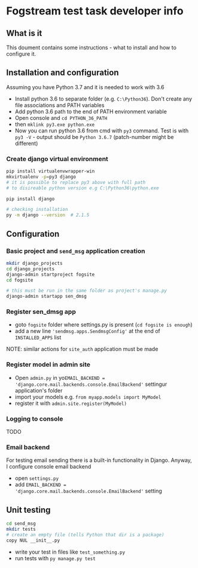 # Fogstream test task developer info

## What is it

This doument contains some instructions - what to install and how to configure it.

## Installation and configuration

Assuming you have Python 3.7 and it is needed to work with 3.6

- Install python 3.6 to separate folder (e.g. `C:\Python36`). Don't create any file associations and PATH variables
- Add python 3.6 path to the end of PATH environment variable
- Open console and `cd PYTHON_36_PATH`
- then `mklink py3.exe python.exe`
- Now you can run python 3.6 from cmd with `py3` command. Test is with `py3 -V` - output should be `Python 3.6.7` (patch-number might be different)

### Create django virtual environment

```bash
pip install virtualenvwrapper-win
mkvirtualenv -p=py3 django
# it is possible to replace py3 above with full path
# to disireable python version e.g C:\Python36\python.exe

pip install django

# checking installation
py -m django --version  # 2.1.5
```

## Configuration

### Basic project and `send_msg` application creation

```bash
mkdir django_projects
cd django_projects
django-admin startproject fogsite
cd fogsite

# this must be run in the same folder as project's manage.py
django-admin startapp sen_dmsg
```

### Register sen_dmsg app

- goto `fogsite` folder where settings.py is present (`cd fogsite is enough`)
- add a new line `'sendmsg.apps.SendmsgConfig'` at the end of `INSTALLED_APPS` list

NOTE: similar actions for `site_auth` application must be made

### Register model in admin site

- Open `admin.py` in yo`EMAIL_BACKEND = 'django.core.mail.backends.console.EmailBackend'` settingur application's folder
- import your models e.g. `from myapp.models import MyModel`
- register it with `admin.site.register(MyModel)`

### Logging to console

TODO

### Email backend

For testing email sending there is a built-in functionality in Django.
Anyway, I configure console email backend

- open `settings.py`
- add `EMAIL_BACKEND = 'django.core.mail.backends.console.EmailBackend'` setting

## Unit testing

```bash
cd send_msg
mkdir tests
# create an empty file (tells Python that dir is a package)
copy NUL __init__.py
```

- write your test in files like `test_something.py`
- run tests with `py manage.py test`
